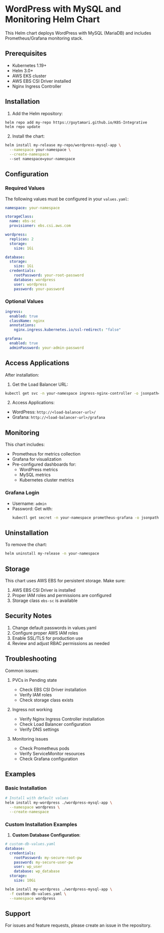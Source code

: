 # WordPress with MySQL and Monitoring Helm Chart

This Helm chart deploys WordPress with MySQL (MariaDB) and includes Prometheus/Grafana monitoring stack.

## Prerequisites

- Kubernetes 1.19+
- Helm 3.0+
- AWS EKS cluster
- AWS EBS CSI Driver installed
- Nginx Ingress Controller

## Installation

1. Add the Helm repository:

```bash
helm repo add my-repo https://guytamari.github.io/K8S-Integrative
helm repo update
```

2. Install the chart:

```bash
helm install my-release my-repo/wordpress-mysql-app \
  --namespace your-namespace \
  --create-namespace
  --set namespace=your-namespace
```

## Configuration

### Required Values

The following values must be configured in your `values.yaml`:

```yaml
namespace: your-namespace

storageClass:
  name: ebs-sc
  provisioner: ebs.csi.aws.com

wordpress:
  replicas: 2
  storage:
    size: 1Gi

database:
  storage:
    size: 1Gi
  credentials:
    rootPassword: your-root-password
    database: wordpress
    user: wordpress
    password: your-password
```

### Optional Values

```yaml
ingress:
  enabled: true
  className: nginx
  annotations:
    nginx.ingress.kubernetes.io/ssl-redirect: "false"

grafana:
  enabled: true
  adminPassword: your-admin-password
```

## Access Applications

After installation:

1. Get the Load Balancer URL:

```bash
kubectl get svc -n your-namespace ingress-nginx-controller -o jsonpath='{.status.loadBalancer.ingress[0].hostname}'
```

2. Access Applications:

- WordPress: `http://<load-balancer-url>/`
- Grafana: `http://<load-balancer-url>/grafana`

## Monitoring

This chart includes:

- Prometheus for metrics collection
- Grafana for visualization
- Pre-configured dashboards for:
  - WordPress metrics
  - MySQL metrics
  - Kubernetes cluster metrics

### Grafana Login

- Username: `admin`
- Password: Get with:
  ```bash
  kubectl get secret -n your-namespace prometheus-grafana -o jsonpath="{.data.admin-password}" | base64 --decode
  ```

## Uninstallation

To remove the chart:

```bash
helm uninstall my-release -n your-namespace
```

## Storage

This chart uses AWS EBS for persistent storage. Make sure:

1. AWS EBS CSI Driver is installed
2. Proper IAM roles and permissions are configured
3. Storage class `ebs-sc` is available

## Security Notes

1. Change default passwords in values.yaml
2. Configure proper AWS IAM roles
3. Enable SSL/TLS for production use
4. Review and adjust RBAC permissions as needed

## Troubleshooting

Common issues:

1. PVCs in Pending state

   - Check EBS CSI Driver installation
   - Verify IAM roles
   - Check storage class exists

2. Ingress not working

   - Verify Nginx Ingress Controller installation
   - Check Load Balancer configuration
   - Verify DNS settings

3. Monitoring issues
   - Check Prometheus pods
   - Verify ServiceMonitor resources
   - Check Grafana configuration

## Examples

### Basic Installation

```bash
# Install with default values
helm install my-wordpress ./wordpress-mysql-app \
  --namespace wordpress \
  --create-namespace
```

### Custom Installation Examples

1. **Custom Database Configuration**:

```yaml
# custom-db-values.yaml
database:
  credentials:
    rootPassword: my-secure-root-pw
    password: my-secure-user-pw
    user: wp_user
    database: wp_database
  storage:
    size: 10Gi
```

```bash
helm install my-wordpress ./wordpress-mysql-app \
  -f custom-db-values.yaml \
  --namespace wordpress
```

## Support

For issues and feature requests, please create an issue in the repository.
